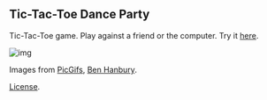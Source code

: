 Tic-Tac-Toe Dance Party
------
Tic-Tac-Toe game.  Play against a friend or the computer.  Try it [here](http://codepen.io/amnavor/pen/mOVBRm).

![img](https://cloud.githubusercontent.com/assets/12720744/21077768/3bbc297c-bf0b-11e6-811c-0cff3a7d6e8e.gif)

Images from [PicGifs](picgifs.com), [Ben Hanbury](https://vimeo.com/user784722).

[License](http://codepen.io/amnavor/pen/mOVBRm/license).
